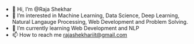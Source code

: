- 👋 Hi, I’m @Raja Shekhar
- 👀 I’m interested in Machine Learning, Data Science, Deep Learning, Natural Langauge Processing, Web Development and Problem Solving. 
- 🌱 I’m currently learning Web Development and NLP
- 📫 How to reach me rajashekhariit@gmail.com

<!---
ShekharCode/ShekharCode is a ✨ special ✨ repository because its `README.md` (this file) appears on your GitHub profile.
You can click the Preview link to take a look at your changes.
--->
